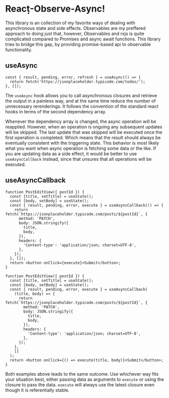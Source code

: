 # Reacṭ̣-Observe-Async!

This library is an collection of my favorite ways of dealing with asynchronous state and side effects. Observables are my preffered approach to doing just that, however, Observables and rxjs is quite complicated compared to Promises and async await functions. This library tries to bridge this gap, by providing promise-based api to observable functionality.

## useAsync

```tsx
const { result, pending, error, refresh } = useAsync(() => {
  return fetch('https://jsonplaceholder.typicode.com/todos/');
}, []);
```

The `useAsync` hook allows you to call asynchronous closures and retrieve the output in a painless way, and at the same time reduce the number of unnecessary rerenderings. It follows the convention of the standard react hooks in terms of the second dependency array.

Whenever the dependency array is changed, the async operation will be reapplied. However, when an operation is ongoing any subsequent updates will be skipped. The last update that was skipped will be executed once the first operation is completed. Which means that the result should always be eventually consistent with the triggering state. This behavior is most likely what you want when async operation is fetching some data or the like. If you are updating data as a side effect, it would be better to use `useAsyncCallback` instead, since that unsures that all operations will be executed.

## useAsyncCallback

```tsx
function PostEditView({ postId }) {
  const [title, setTitle] = useState();
  const [body, setBody] = useState();
  const { result, pending, error, execute } = useAsyncCallback(() => {
    return fetch(`https://jsonplaceholder.typicode.com/posts/${postId}`, {
      method: 'PATCH',
      body: JSON.stringify({
        title,
        body,
      }),
      headers: {
        'Content-type': 'application/json; charset=UTF-8',
      },
    });
  }, []);
  return <button onClick={execute}>Submit</button>;
}
```

```tsx
function PostEditView({ postId }) {
  const [title, setTitle] = useState();
  const [body, setBody] = useState();
  const { result, pending, error, execute } = useAsyncCallback(
    (title, body) => {
      return fetch(`https://jsonplaceholder.typicode.com/posts/${postId}`, {
        method: 'PATCH',
        body: JSON.stringify({
          title,
          body,
        }),
        headers: {
          'Content-type': 'application/json; charset=UTF-8',
        },
      });
    },
    []
  );
  return <button onClick={() => execute(title, body)}>Submit</button>;
}
```

Both examples above leads to the same outcome. Use whichever way fits your situation best, either passing data as arguments to `execute` or using the closure to pass the data. `execute` will always use the latest closure even though it is referentially stable.

